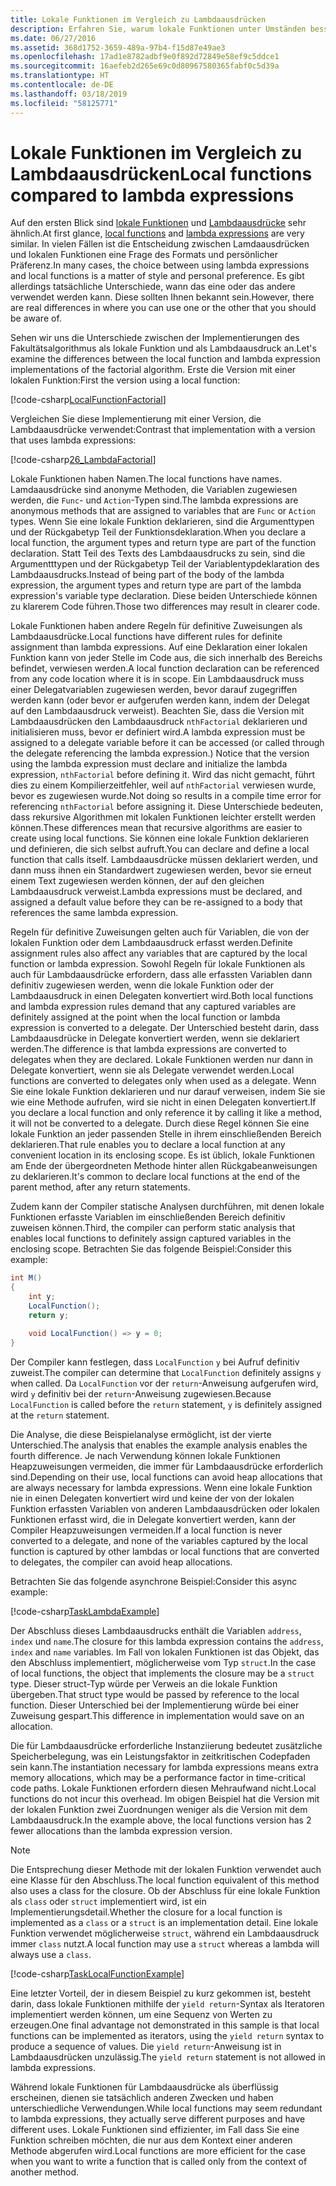 ```yaml
---
title: Lokale Funktionen im Vergleich zu Lambdaausdrücken
description: Erfahren Sie, warum lokale Funktionen unter Umständen besser geeignet sind als Lambdaausdrücke.
ms.date: 06/27/2016
ms.assetid: 368d1752-3659-489a-97b4-f15d87e49ae3
ms.openlocfilehash: 17ad1e8782adbf9e0f892d72849e58ef9c5ddce1
ms.sourcegitcommit: 16aefeb2d265e69c0d80967580365fabf0c5d39a
ms.translationtype: HT
ms.contentlocale: de-DE
ms.lasthandoff: 03/18/2019
ms.locfileid: "58125771"
---
```

# <a name="local-functions-compared-to-lambda-expressions"></a><span data-ttu-id="af661-103">Lokale Funktionen im Vergleich zu Lambdaausdrücken</span><span class="sxs-lookup"><span data-stu-id="af661-103">Local functions compared to lambda expressions</span></span>

<span data-ttu-id="af661-104">Auf den ersten Blick sind [lokale Funktionen](programming-guide/classes-and-structs/local-functions.md) und [Lambdaausdrücke](./programming-guide/statements-expressions-operators/lambda-expressions.md) sehr ähnlich.</span><span class="sxs-lookup"><span data-stu-id="af661-104">At first glance, [local functions](programming-guide/classes-and-structs/local-functions.md) and [lambda expressions](./programming-guide/statements-expressions-operators/lambda-expressions.md) are very similar.</span></span> <span data-ttu-id="af661-105">In vielen Fällen ist die Entscheidung zwischen Lamdaausdrücken und lokalen Funktionen eine Frage des Formats und persönlicher Präferenz.</span><span class="sxs-lookup"><span data-stu-id="af661-105">In many cases, the choice between using lambda expressions and local functions is a matter of style and personal preference.</span></span> <span data-ttu-id="af661-106">Es gibt allerdings tatsächliche Unterschiede, wann das eine oder das andere verwendet werden kann. Diese sollten Ihnen bekannt sein.</span><span class="sxs-lookup"><span data-stu-id="af661-106">However, there are real differences in where you can use one or the other that you should be aware of.</span></span>

<span data-ttu-id="af661-107">Sehen wir uns die Unterschiede zwischen der Implementierungen des Fakultätsalgorithmus als lokale Funktion und als Lambdaausdruck an.</span><span class="sxs-lookup"><span data-stu-id="af661-107">Let's examine the differences between the local function and lambda expression implementations of the factorial algorithm.</span></span> <span data-ttu-id="af661-108">Erste die Version mit einer lokalen Funktion:</span><span class="sxs-lookup"><span data-stu-id="af661-108">First the version using a local function:</span></span>

[!code-csharp[LocalFunctionFactorial](../../samples/snippets/csharp/new-in-7/MathUtilities.cs#37_LocalFunctionFactorial "Recursive factorial using local function")]

<span data-ttu-id="af661-109">Vergleichen Sie diese Implementierung mit einer Version, die Lambdaausdrücke verwendet:</span><span class="sxs-lookup"><span data-stu-id="af661-109">Contrast that implementation with a version that uses lambda expressions:</span></span>

[!code-csharp[26_LambdaFactorial](../../samples/snippets/csharp/new-in-7/MathUtilities.cs#38_LambdaFactorial "Recursive factorial using lambda expressions")]

<span data-ttu-id="af661-110">Lokale Funktionen haben Namen.</span><span class="sxs-lookup"><span data-stu-id="af661-110">The local functions have names.</span></span> <span data-ttu-id="af661-111">Lamdaausdrücke sind anonyme Methoden, die Variablen zugewiesen werden, die `Func`- und `Action`-Typen sind.</span><span class="sxs-lookup"><span data-stu-id="af661-111">The lambda expressions are anonymous methods that are assigned to variables that are `Func` or `Action` types.</span></span> <span data-ttu-id="af661-112">Wenn Sie eine lokale Funktion deklarieren, sind die Argumenttypen und der Rückgabetyp Teil der Funktionsdeklaration.</span><span class="sxs-lookup"><span data-stu-id="af661-112">When you declare a local function, the argument types and return type are part of the function declaration.</span></span> <span data-ttu-id="af661-113">Statt Teil des Texts des Lambdaausdrucks zu sein, sind die Argumentttypen und der Rückgabetyp Teil der Variablentypdeklaration des Lambdaausdrucks.</span><span class="sxs-lookup"><span data-stu-id="af661-113">Instead of being part of the body of the lambda expression, the argument types and return type are part of the lambda expression's variable type declaration.</span></span> <span data-ttu-id="af661-114">Diese beiden Unterschiede können zu klarerem Code führen.</span><span class="sxs-lookup"><span data-stu-id="af661-114">Those two differences may result in clearer code.</span></span>

<span data-ttu-id="af661-115">Lokale Funktionen haben andere Regeln für definitive Zuweisungen als Lambdaausdrücke.</span><span class="sxs-lookup"><span data-stu-id="af661-115">Local functions have different rules for definite assignment than lambda expressions.</span></span> <span data-ttu-id="af661-116">Auf eine Deklaration einer lokalen Funktion kann von jeder Stelle im Code aus, die sich innerhalb des Bereichs befindet, verwiesen werden.</span><span class="sxs-lookup"><span data-stu-id="af661-116">A local function declaration can be referenced from any code location where it is in scope.</span></span> <span data-ttu-id="af661-117">Ein Lambdaausdruck muss einer Delegatvariablen zugewiesen werden, bevor darauf zugegriffen werden kann (oder bevor er aufgerufen werden kann, indem der Delegat auf den Lambdaausdruck verweist). Beachten Sie, dass die Version mit Lambdaausdrücken den Lambdaausdruck `nthFactorial` deklarieren und initialisieren muss, bevor er definiert wird.</span><span class="sxs-lookup"><span data-stu-id="af661-117">A lambda expression must be assigned to a delegate variable before it can be accessed (or called through the delegate referencing the lambda expression.) Notice that the version using the lambda expression must declare and initialize the lambda expression, `nthFactorial` before defining it.</span></span> <span data-ttu-id="af661-118">Wird das nicht gemacht, führt dies zu einem Kompilierzeitfehler, weil auf `nthFactorial` verwiesen wurde, bevor es zugewiesen wurde.</span><span class="sxs-lookup"><span data-stu-id="af661-118">Not doing so results in a compile time error for referencing `nthFactorial` before assigning it.</span></span>
<span data-ttu-id="af661-119">Diese Unterschiede bedeuten, dass rekursive Algorithmen mit lokalen Funktionen leichter erstellt werden können.</span><span class="sxs-lookup"><span data-stu-id="af661-119">These differences mean that recursive algorithms are easier to create using local functions.</span></span> <span data-ttu-id="af661-120">Sie können eine lokale Funktion deklarieren und definieren, die sich selbst aufruft.</span><span class="sxs-lookup"><span data-stu-id="af661-120">You can declare and define a local function that calls itself.</span></span> <span data-ttu-id="af661-121">Lambdaausdrücke müssen deklariert werden, und dann muss ihnen ein Standardwert zugewiesen werden, bevor sie erneut einem Text zugewiesen werden können, der auf den gleichen Lambdaausdruck verweist.</span><span class="sxs-lookup"><span data-stu-id="af661-121">Lambda expressions must be declared, and assigned a default value before they can be re-assigned to a body that references the same lambda expression.</span></span>

<span data-ttu-id="af661-122">Regeln für definitive Zuweisungen gelten auch für Variablen, die von der lokalen Funktion oder dem Lambdaausdruck erfasst werden.</span><span class="sxs-lookup"><span data-stu-id="af661-122">Definite assignment rules also affect any variables that are captured by the local function or lambda expression.</span></span> <span data-ttu-id="af661-123">Sowohl Regeln für lokale Funktionen als auch für Lambdaausdrücke erfordern, dass alle erfassten Variablen dann definitiv zugewiesen werden, wenn die lokale Funktion oder der Lambdaausdruck in einen Delegaten konvertiert wird.</span><span class="sxs-lookup"><span data-stu-id="af661-123">Both local functions and lambda expression rules demand that any captured variables are definitely assigned at the point when the local function or lambda expression is converted to a delegate.</span></span> <span data-ttu-id="af661-124">Der Unterschied besteht darin, dass Lambdaausdrücke in Delegate konvertiert werden, wenn sie deklariert werden.</span><span class="sxs-lookup"><span data-stu-id="af661-124">The difference is that lambda expressions are converted to delegates when they are declared.</span></span> <span data-ttu-id="af661-125">Lokale Funktionen werden nur dann in Delegate konvertiert, wenn sie als Delegate verwendet werden.</span><span class="sxs-lookup"><span data-stu-id="af661-125">Local functions are converted to delegates only when used as a delegate.</span></span> <span data-ttu-id="af661-126">Wenn Sie eine lokale Funktion deklarieren und nur darauf verweisen, indem Sie sie wie eine Methode aufrufen, wird sie nicht in einen Delegaten konvertiert.</span><span class="sxs-lookup"><span data-stu-id="af661-126">If you declare a local function and only reference it by calling it like a method, it will not be converted to a delegate.</span></span> <span data-ttu-id="af661-127">Durch diese Regel können Sie eine lokale Funktion an jeder passenden Stelle in ihrem einschließenden Bereich deklarieren.</span><span class="sxs-lookup"><span data-stu-id="af661-127">That rule enables you to declare a local function at any convenient location in its enclosing scope.</span></span> <span data-ttu-id="af661-128">Es ist üblich, lokale Funktionen am Ende der übergeordneten Methode hinter allen Rückgabeanweisungen zu deklarieren.</span><span class="sxs-lookup"><span data-stu-id="af661-128">It's common to declare local functions at the end of the parent method, after any return statements.</span></span>

<span data-ttu-id="af661-129">Zudem kann der Compiler statische Analysen durchführen, mit denen lokale Funktionen erfasste Variablen im einschließenden Bereich definitiv zuweisen können.</span><span class="sxs-lookup"><span data-stu-id="af661-129">Third, the compiler can perform static analysis that enables local functions to definitely assign captured variables in the enclosing scope.</span></span> <span data-ttu-id="af661-130">Betrachten Sie das folgende Beispiel:</span><span class="sxs-lookup"><span data-stu-id="af661-130">Consider this example:</span></span>

```csharp
int M()
{
    int y;
    LocalFunction();
    return y;

    void LocalFunction() => y = 0;
}
```

<span data-ttu-id="af661-131">Der Compiler kann festlegen, dass `LocalFunction` `y` bei Aufruf definitiv zuweist.</span><span class="sxs-lookup"><span data-stu-id="af661-131">The compiler can determine that `LocalFunction` definitely assigns `y` when called.</span></span> <span data-ttu-id="af661-132">Da `LocalFunction` vor der `return`-Anweisung aufgerufen wird, wird `y` definitiv bei der `return`-Anweisung zugewiesen.</span><span class="sxs-lookup"><span data-stu-id="af661-132">Because `LocalFunction` is called before the `return` statement, `y` is definitely assigned at the `return` statement.</span></span>

<span data-ttu-id="af661-133">Die Analyse, die diese Beispielanalyse ermöglicht, ist der vierte Unterschied.</span><span class="sxs-lookup"><span data-stu-id="af661-133">The analysis that enables the example analysis enables the fourth difference.</span></span>
<span data-ttu-id="af661-134">Je nach Verwendung können lokale Funktionen Heapzuweisungen vermeiden, die immer für Lambdaausdrücke erforderlich sind.</span><span class="sxs-lookup"><span data-stu-id="af661-134">Depending on their use, local functions can avoid heap allocations that are always necessary for lambda expressions.</span></span> <span data-ttu-id="af661-135">Wenn eine lokale Funktion nie in einen Delegaten konvertiert wird und keine der von der lokalen Funktion erfassten Variablen von anderen Lambdaausdrücken oder lokalen Funktionen erfasst wird, die in Delegate konvertiert werden, kann der Compiler Heapzuweisungen vermeiden.</span><span class="sxs-lookup"><span data-stu-id="af661-135">If a local function is never converted to a delegate, and none of the variables captured by the local function is captured by other lambdas or local functions that are converted to delegates, the compiler can avoid heap allocations.</span></span> 

<span data-ttu-id="af661-136">Betrachten Sie das folgende asynchrone Beispiel:</span><span class="sxs-lookup"><span data-stu-id="af661-136">Consider this async example:</span></span>

[!code-csharp[TaskLambdaExample](../../samples/snippets/csharp/new-in-7/AsyncWork.cs#36_TaskLambdaExample "Task returning method with lambda expression")]

<span data-ttu-id="af661-137">Der Abschluss dieses Lambdaausdrucks enthält die Variablen `address`, `index` und `name`.</span><span class="sxs-lookup"><span data-stu-id="af661-137">The closure for this lambda expression contains the `address`, `index` and `name` variables.</span></span> <span data-ttu-id="af661-138">Im Fall von lokalen Funktionen ist das Objekt, das den Abschluss implementiert, möglicherweise vom Typ `struct`.</span><span class="sxs-lookup"><span data-stu-id="af661-138">In the case of local functions, the object that implements the closure may be a `struct` type.</span></span> <span data-ttu-id="af661-139">Dieser struct-Typ würde per Verweis an die lokale Funktion übergeben.</span><span class="sxs-lookup"><span data-stu-id="af661-139">That struct type would be passed by reference to the local function.</span></span> <span data-ttu-id="af661-140">Dieser Unterschied bei der Implementierung würde bei einer Zuweisung gespart.</span><span class="sxs-lookup"><span data-stu-id="af661-140">This difference in implementation would save on an allocation.</span></span>

<span data-ttu-id="af661-141">Die für Lambdaausdrücke erforderliche Instanziierung bedeutet zusätzliche Speicherbelegung, was ein Leistungsfaktor in zeitkritischen Codepfaden sein kann.</span><span class="sxs-lookup"><span data-stu-id="af661-141">The instantiation necessary for lambda expressions means extra memory allocations, which may be a performance factor in time-critical code paths.</span></span>
<span data-ttu-id="af661-142">Lokale Funktionen erfordern diesen Mehraufwand nicht.</span><span class="sxs-lookup"><span data-stu-id="af661-142">Local functions do not incur this overhead.</span></span> <span data-ttu-id="af661-143">Im obigen Beispiel hat die Version mit der lokalen Funktion zwei Zuordnungen weniger als die Version mit dem Lambdaausdruck.</span><span class="sxs-lookup"><span data-stu-id="af661-143">In the example above, the local functions version has 2 fewer allocations than the lambda expression version.</span></span>

> [!NOTE]
> <span data-ttu-id="af661-144">Die Entsprechung dieser Methode mit der lokalen Funktion verwendet auch eine Klasse für den Abschluss.</span><span class="sxs-lookup"><span data-stu-id="af661-144">The local function equivalent of this method also uses a class for the closure.</span></span> <span data-ttu-id="af661-145">Ob der Abschluss für eine lokale Funktion als `class` oder `struct` implementiert wird, ist ein Implementierungsdetail.</span><span class="sxs-lookup"><span data-stu-id="af661-145">Whether the closure for a local function is implemented as a `class` or a `struct` is an implementation detail.</span></span> <span data-ttu-id="af661-146">Eine lokale Funktion verwendet möglicherweise `struct`, während ein Lambdaausdruck immer `class` nutzt.</span><span class="sxs-lookup"><span data-stu-id="af661-146">A local function may use a `struct` whereas a lambda will always use a `class`.</span></span>

[!code-csharp[TaskLocalFunctionExample](../../samples/snippets/csharp/new-in-7/AsyncWork.cs#29_TaskExample "Task returning method with local function")]

<span data-ttu-id="af661-147">Eine letzter Vorteil, der in diesem Beispiel zu kurz gekommen ist, besteht darin, dass lokale Funktionen mithilfe der `yield return`-Syntax als Iteratoren implementiert werden können, um eine Sequenz von Werten zu erzeugen.</span><span class="sxs-lookup"><span data-stu-id="af661-147">One final advantage not demonstrated in this sample is that local functions can be implemented as iterators, using the `yield return` syntax to produce a sequence of values.</span></span> <span data-ttu-id="af661-148">Die `yield return`-Anweisung ist in Lambdaausdrücken unzulässig.</span><span class="sxs-lookup"><span data-stu-id="af661-148">The `yield return` statement is not allowed in lambda expressions.</span></span>

<span data-ttu-id="af661-149">Während lokale Funktionen für Lambdaausdrücke als überflüssig erscheinen, dienen sie tatsächlich anderen Zwecken und haben unterschiedliche Verwendungen.</span><span class="sxs-lookup"><span data-stu-id="af661-149">While local functions may seem redundant to lambda expressions, they actually serve different purposes and have different uses.</span></span>
<span data-ttu-id="af661-150">Lokale Funktionen sind effizienter, im Fall dass Sie eine Funktion schreiben möchten, die nur aus dem Kontext einer anderen Methode abgerufen wird.</span><span class="sxs-lookup"><span data-stu-id="af661-150">Local functions are more efficient for the case when you want to write a function that is called only from the context of another method.</span></span>
